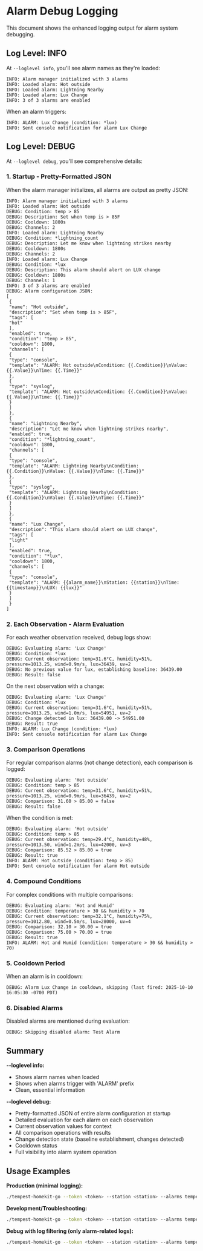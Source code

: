 # Alarm Debug Logging

This document shows the enhanced logging output for alarm system debugging.

## Log Level: INFO

At `--loglevel info`, you'll see alarm names as they're loaded:

```
INFO: Alarm manager initialized with 3 alarms
INFO: Loaded alarm: Hot outside
INFO: Loaded alarm: Lightning Nearby
INFO: Loaded alarm: Lux Change
INFO: 3 of 3 alarms are enabled
```

When an alarm triggers:

```
INFO: ALARM: Lux Change (condition: *lux)
INFO: Sent console notification for alarm Lux Change
```

## Log Level: DEBUG

At `--loglevel debug`, you'll see comprehensive details:

### 1. Startup - Pretty-Formatted JSON

When the alarm manager initializes, all alarms are output as pretty JSON:

```
INFO: Alarm manager initialized with 3 alarms
INFO: Loaded alarm: Hot outside
DEBUG: Condition: temp > 85
DEBUG: Description: Set when temp is > 85F
DEBUG: Cooldown: 1800s
DEBUG: Channels: 2
INFO: Loaded alarm: Lightning Nearby
DEBUG: Condition: *lightning_count
DEBUG: Description: Let me know when lightning strikes nearby
DEBUG: Cooldown: 1800s
DEBUG: Channels: 2
INFO: Loaded alarm: Lux Change
DEBUG: Condition: *lux
DEBUG: Description: This alarm should alert on LUX change
DEBUG: Cooldown: 1800s
DEBUG: Channels: 1
INFO: 3 of 3 alarms are enabled
DEBUG: Alarm configuration JSON:
[
 {
 "name": "Hot outside",
 "description": "Set when temp is > 85F",
 "tags": [
 "hot"
 ],
 "enabled": true,
 "condition": "temp > 85",
 "cooldown": 1800,
 "channels": [
 {
 "type": "console",
 "template": "ALARM: Hot outside\nCondition: {{.Condition}}\nValue: {{.Value}}\nTime: {{.Time}}"
 },
 {
 "type": "syslog",
 "template": "ALARM: Hot outside\nCondition: {{.Condition}}\nValue: {{.Value}}\nTime: {{.Time}}"
 }
 ]
 },
 {
 "name": "Lightning Nearby",
 "description": "Let me know when lightning strikes nearby",
 "enabled": true,
 "condition": "*lightning_count",
 "cooldown": 1800,
 "channels": [
 {
 "type": "console",
 "template": "ALARM: Lightning Nearby\nCondition: {{.Condition}}\nValue: {{.Value}}\nTime: {{.Time}}"
 },
 {
 "type": "syslog",
 "template": "ALARM: Lightning Nearby\nCondition: {{.Condition}}\nValue: {{.Value}}\nTime: {{.Time}}"
 }
 ]
 },
 {
 "name": "Lux Change",
 "description": "This alarm should alert on LUX change",
 "tags": [
 "light"
 ],
 "enabled": true,
 "condition": "*lux",
 "cooldown": 1800,
 "channels": [
 {
 "type": "console",
 "template": "ALARM: {{alarm_name}}\nStation: {{station}}\nTime: {{timestamp}}\nLUX: {{lux}}"
 }
 ]
 }
]
```

### 2. Each Observation - Alarm Evaluation

For each weather observation received, debug logs show:

```
DEBUG: Evaluating alarm: 'Lux Change'
DEBUG: Condition: *lux
DEBUG: Current observation: temp=31.6°C, humidity=51%, pressure=1013.25, wind=0.9m/s, lux=36439, uv=2
DEBUG: No previous value for lux, establishing baseline: 36439.00
DEBUG: Result: false
```

On the next observation with a change:

```
DEBUG: Evaluating alarm: 'Lux Change'
DEBUG: Condition: *lux
DEBUG: Current observation: temp=31.6°C, humidity=51%, pressure=1013.25, wind=1.0m/s, lux=54951, uv=2
DEBUG: Change detected in lux: 36439.00 -> 54951.00
DEBUG: Result: true
INFO: ALARM: Lux Change (condition: *lux)
INFO: Sent console notification for alarm Lux Change
```

### 3. Comparison Operations

For regular comparison alarms (not change detection), each comparison is logged:

```
DEBUG: Evaluating alarm: 'Hot outside'
DEBUG: Condition: temp > 85
DEBUG: Current observation: temp=31.6°C, humidity=51%, pressure=1013.25, wind=0.9m/s, lux=36439, uv=2
DEBUG: Comparison: 31.60 > 85.00 = false
DEBUG: Result: false
```

When the condition is met:

```
DEBUG: Evaluating alarm: 'Hot outside'
DEBUG: Condition: temp > 85
DEBUG: Current observation: temp=29.4°C, humidity=48%, pressure=1013.50, wind=1.2m/s, lux=42000, uv=3
DEBUG: Comparison: 85.52 > 85.00 = true
DEBUG: Result: true
INFO: ALARM: Hot outside (condition: temp > 85)
INFO: Sent console notification for alarm Hot outside
```

### 4. Compound Conditions

For complex conditions with multiple comparisons:

```
DEBUG: Evaluating alarm: 'Hot and Humid'
DEBUG: Condition: temperature > 30 && humidity > 70
DEBUG: Current observation: temp=32.1°C, humidity=75%, pressure=1012.80, wind=0.5m/s, lux=28000, uv=4
DEBUG: Comparison: 32.10 > 30.00 = true
DEBUG: Comparison: 75.00 > 70.00 = true
DEBUG: Result: true
INFO: ALARM: Hot and Humid (condition: temperature > 30 && humidity > 70)
```

### 5. Cooldown Period

When an alarm is in cooldown:

```
DEBUG: Alarm Lux Change in cooldown, skipping (last fired: 2025-10-10 16:05:30 -0700 PDT)
```

### 6. Disabled Alarms

Disabled alarms are mentioned during evaluation:

```
DEBUG: Skipping disabled alarm: Test Alarm
```

## Summary

**--loglevel info:**
- Shows alarm names when loaded
- Shows when alarms trigger with 'ALARM' prefix
- Clean, essential information

**--loglevel debug:**
- Pretty-formatted JSON of entire alarm configuration at startup
- Detailed evaluation for each alarm on each observation
- Current observation values for context
- All comparison operations with results
- Change detection state (baseline establishment, changes detected)
- Cooldown status
- Full visibility into alarm system operation

## Usage Examples

**Production (minimal logging):**
```bash
./tempest-homekit-go --token <token> --station <station> --alarms tempest-alarms.json --loglevel info
```

**Development/Troubleshooting:**
```bash
./tempest-homekit-go --token <token> --station <station> --alarms tempest-alarms.json --loglevel debug
```

**Debug with log filtering (only alarm-related logs):**
```bash
./tempest-homekit-go --token <token> --station <station> --alarms tempest-alarms.json --loglevel debug --logfilter "alarm"
```
